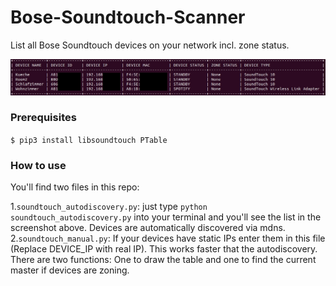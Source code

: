 # Bose-Soundtouch-Scanner
List all Bose Soundtouch devices on your network incl. zone status.

![Screenshot](https://raw.githubusercontent.com/schneekluth/Bose-Soudtouch-Scanner/master/preview.jpg)

### Prerequisites
`$ pip3 install libsoundtouch PTable`

### How to use
You'll find two files in this repo:  

1.`soundtouch_autodiscovery.py`: just type `python soundtouch_autodiscovery.py` into your terminal and you'll see the list in the screenshot above. Devices are automatically discovered via mdns.  
2.`soundtouch_manual.py`: If your devices have static IPs enter them in this file (Replace DEVICE_IP with real IP). This works faster that the autodiscovery. There are two functions: One to draw the table and one to find the current master if devices are zoning.
